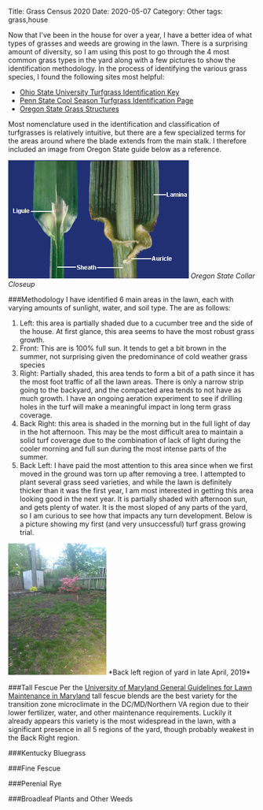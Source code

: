 Title: Grass Census 2020
Date: 2020-05-07
Category: Other
tags: grass,house

Now that I've been in the house for over a year, I have a better idea of what types of grasses and weeds are growing in the lawn. There is a surprising amount of diversity, so I am using this post to go through the 4 most common grass types in the yard along with a few pictures to show the identification methodology. In the process of identifying the various grass species, I found the following sites most helpful:

* [Ohio State University Turfgrass Identification Key](https://buckeyeturf.osu.edu/pdf/01_turfgrass_identification.pdf)
* [Penn State Cool Season Turfgrass Identification Page](https://extension.psu.edu/the-cool-season-turfgrasses-identification)
* [Oregon State Grass Structures](https://forages.oregonstate.edu/regrowth/how-does-grass-grow/grass-structures)

Most nomenclature used in the identification and classification of turfgrasses is relatively intuitive, but there are a few specialized terms for the areas around where the blade extends from the main stalk. I therefore included an image from Oregon State guide below as a reference. 

![](./embedded/grass_entry/collars.jpg)
*Oregon State Collar Closeup*

###Methodology
I have identified 6 main areas in the lawn, each with varying amounts of sunlight, water, and soil type. The are as follows:

1. Left: this area is partially shaded due to a cucumber tree and the side of the house. At first glance, this area seems to have the most robust grass growth. 
2. Front: This are is 100% full sun. It tends to get a bit brown in the summer, not surprising given the predominance of cold weather grass species
3. Right: Partially shaded, this area tends to form a bit of a path since it has the most foot traffic of all the lawn areas. There is only a narrow strip going to the backyard, and the compacted area tends to not have as much growth. I have an ongoing aeration experiment to see if drilling holes in the turf will make a meaningful impact in long term grass coverage. 
4. Back Right: this area is shaded in the morning but in the full light of day in the hot afternoon. This may be the most difficult area to maintain a solid turf coverage due to the combination of lack of light during the cooler morning and full sun during the most intense parts of the summer. 
5. Back Left: I have paid the most attention to this area since when we first moved in the ground was torn up after removing a tree. I attempted to plant several grass seed varieties, and while the lawn is definitely thicker than it was the first year, I am most interested in getting this area looking good in the next year. It is partially shaded with afternoon sun, and gets plenty of water. It is the most sloped of any parts of the yard, so I am curious to see how that impacts any turn development. Below is a picture showing my first (and very unsuccessful) turf grass growing trial. 

<img src="./embedded/grass_entry/back_left_20190427.jpg" width="200">
*Back left region of yard in late April, 2019*

###Tall Fescue
Per the [University of Maryland General Guidelines for Lawn Maintenance in Maryland](http://www.mdturfcouncil.org/resources/Documents/TT%20Bulletins/TT-63%20General%20Guidelines%20For%20Lawn%20Maintenance%20In%20Maryland.pdf) tall fescue blends are the best variety for the transition zone microclimate in the DC/MD/Northern VA region due to their lower fertilizer, water, and other maintenance requirements. Luckily it already appears this variety is the most widespread in the lawn, with a significant presence in all 5 regions of the yard, though probably weakest in the Back Right region.  

###Kentucky Bluegrass

###Fine Fescue

###Perenial Rye

###Broadleaf Plants and Other Weeds



